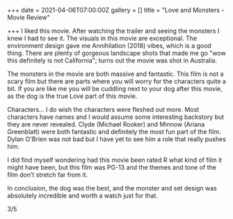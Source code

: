 +++
date = 2021-04-06T07:00:00Z
gallery = []
title = "Love and Monsters - Movie Review"

+++
I liked this movie. After watching the trailer and seeing the monsters I knew I had to see it. The visuals in this movie are exceptional. The environment design gave me Annihilation (2018) vibes, which is a good thing. There are plenty of gorgeous landscape shots that made me go "wow this definitely is not California"; turns out the movie was shot in Australia.

The monsters in the movie are both massive and fantastic. This film is not a scary film but there are parts where you will worry for the characters quite a bit. If you are like me you will be cuddling next to your dog after this movie, as the dog is the true Love part of this movie.

Characters... I do wish the characters were fleshed out more. Most characters have names and I would assume some interesting backstory but they are never revealed. Clyde (Michael Rooker) and Minnow (Ariana Greenblatt) were both fantastic and definitely the most fun part of the film. Dylan O'Brien was not bad but I have yet to see him a role that really pushes him. 

I did find myself wondering had this movie been rated R what kind of film it might have been, but this film was PG-13 and the themes and tone of the film don't stretch far from it.

In conclusion, the dog was the best, and the monster and set design was absolutely incredible and worth a watch just for that.

3/5